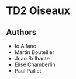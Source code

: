 # TD2 Oiseaux
## Authors
- Io Alfano
- Martin Bouteiller
- Joao Brilhante
- Elise Chamberlin
- Paul Paillet
